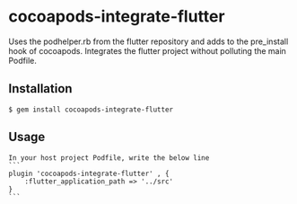 # cocoapods-integrate-flutter

Uses the podhelper.rb from the flutter repository and adds to the pre_install hook of cocoapods. Integrates the flutter project without polluting the main Podfile.

## Installation

    $ gem install cocoapods-integrate-flutter

## Usage

	In your host project Podfile, write the below line
    ```
    plugin 'cocoapods-integrate-flutter' , {
  		:flutter_application_path => '../src'
	}
	```
